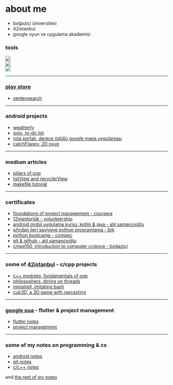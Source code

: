 # about me

* boğaziçi üniversitesi
* 42istanbul
* google oyun ve uygulama akademisi

### tools

<img src="https://skillicons.dev/icons?i=c,cpp,python,java,kotlin,flutter" /> <br>
<img src="https://skillicons.dev/icons?i=vscode,androidstudio,idea" /> <br>
<img src="https://skillicons.dev/icons?i=git,firebase,linux,arch,figma" /> <br>

---

### [play store](www.google.com)

* [sentensearch](https://lnkd.in/dKQjAexs)

---

### android projects

* [weatherly](https://github.com/bugrahankaramollaoglu/weatherly)
* [gojo, to-do list](https://github.com/bugrahankaramollaoglu/gojo)
* [rota portalı, derece ödüllü google maps uygulaması](https://github.com/bugrahankaramollaoglu/rota_portali)
* [catchFlappy, 2D oyun](https://github.com/bugrahankaramollaoglu/catch-flappy)

---

### medium articles

* [pillars of oop](https://medium.com/@bugrakaramollaoglu/pillars-of-oop-ed42fb6d29e8)
* [listView and recyclerView](https://medium.com/@bugrakaramollaoglu/listview-and-recyclerview-android-78e4d38b23c6)
* [makefile tutorial](https://medium.com/@bugrakaramollaoglu/makefile-tutorial-e95b25078633)

---

### certificates

* [foundations of project management - coursera](https://github.com/bugrahankaramollaoglu/bugrahankaramollaoglu/blob/main/certificates/1_proje-yonetiminin-temelleri.pdf)
* [12mentorlük - volunteership](https://github.com/bugrahankaramollaoglu/bugrahankaramollaoglu/blob/main/certificates/12mentorluk.pdf)
* [android mobil uygulama kursu: kotlin & java - atıl samancıoğlu](https://github.com/bugrahankaramollaoglu/bugrahankaramollaoglu/blob/main/certificates/android_udemy.pdf)
* [sıfırdan ileri seviyeye python programlama - btk](https://github.com/bugrahankaramollaoglu/bugrahankaramollaoglu/blob/main/certificates/btkPython.pdf)
* [python bootcamp - compec](https://github.com/bugrahankaramollaoglu/bugrahankaramollaoglu/blob/main/certificates/python%20sertifika.pdf)
* [git & github - atıl samancıoğlu](https://github.com/bugrahankaramollaoglu/bugrahankaramollaoglu/blob/main/certificates/git%26github.pdf)
* [cmpe150, introduction to computer ccience - boğaziçi]()


---


### some of [42istanbul](https://42istanbul.com.tr/) - c/cpp projects

* [c++ modules, fundamentals of oop](https://github.com/bugrahankaramollaoglu/42/tree/main/42_cpp)
* [philosophers, dining on threads](https://github.com/bugrahankaramollaoglu/42/tree/main/42_philosophers)
* [minishell, imitating bash](https://github.com/bugrahankaramollaoglu/42/tree/main/42_minishell)
* [cub3D, a 3D game with raycasting](https://github.com/bugrahankaramollaoglu/42/tree/main/42_cub3D)

---

### [google oua](https://oyunveuygulamaakademisi.com/) - flutter & project management
* [flutter notes](https://bugrahankaramollaoglu.notion.site/flutter-98c3bdd6e33745d889c35411a73144c3?pvs=4)
* [project management](https://bugrahankaramollaoglu.notion.site/proje-y-netimi-842b1b50194d487d8ad224fd7fede8f2?pvs=4)

---

### some of my notes on programming & cs

* [android notes](https://bugrahankaramollaoglu.notion.site/android-notlar-398e83fced944c5692108921adc65630?pvs=4)
* [git notes](https://bugrahankaramollaoglu.notion.site/git-notlar-d0c36f9e594f4390a9999b39d75958e4?pvs=4)
* [c/c++ notes](https://bugrahankaramollaoglu.notion.site/random-c-c-notes-9e3890b180bb40ccb900c7fd72a43e3a?pvs=4)

and [the rest of my notes](https://github.com/bugrahankaramollaoglu/my-programming-notes)
